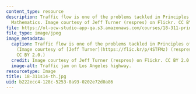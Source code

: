 ```yaml
---
content_type: resource
description: Traffic flow is one of the problems tackled in Principles of Applied
  Mathematics. Image courtesy of Jeff Turner (respres) on Flickr. CC BY 2.0.
file: https://ol-ocw-studio-app-qa.s3.amazonaws.com/courses/18-311-principles-of-applied-mathematics-spring-2014/b222ecc4128c52530a930202e72d0a86_18-311s14-th.jpg
file_type: image/jpeg
image_metadata:
  caption: Traffic flow is one of the problems tackled in Principles of Applied Mathematics.
    (Image courtesy of [Jeff Turner](https://flic.kr/p/4STFMz) (respres) on Flickr.
    CC BY 2.0.)
  credit: Image courtesy of Jeff Turner (respres) on Flickr. CC BY 2.0.
  image-alt: Traffic jam on Los Angeles highway.
resourcetype: Image
title: 18-311s14-th.jpg
uid: b222ecc4-128c-5253-0a93-0202e72d0a86
---
```


